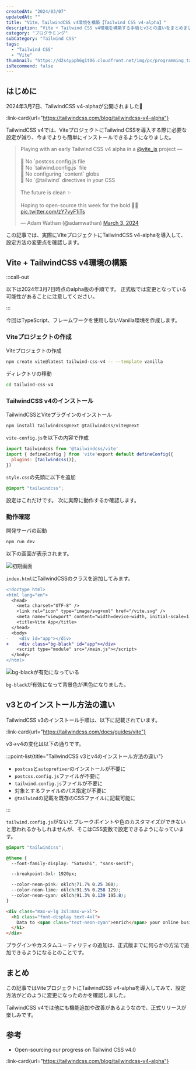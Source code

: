 ```yaml
---
createdAt: "2024/03/07"
updatedAt: ""
title: "Vite、TailwindCSS v4環境を構築【Tailwind CSS v4-alpha】"
description: "Vite + Tailwind CSS v4環境を構築する手順とv3との違いをまとめました。"
category: "プログラミング"
subCategory: "Tailwind CSS"
tags:
  - "Tailwind CSS"
  - "Vite"
thumbnail: "https://d2s4ypph6g1t06.cloudfront.net/img/pc/programming_tailwind-css-v4-install_tailwind-css.webp"
isRecommend: false
---
```


## はじめに

2024年3月7日、TailwindCSS v4-alphaが公開されました🎉

:link-card{url="https://tailwindcss.com/blog/tailwindcss-v4-alpha"}

TailwindCSS v4では、ViteプロジェクトにTailwind CSSを導入する際に必要な設定が減り、今までよりも簡単にインストールできるようになりました。

<blockquote class="twitter-tweet"><p lang="en" dir="ltr">Playing with an early Tailwind CSS v4 alpha in a <a href="https://twitter.com/vite_js?ref_src=twsrc%5Etfw">@vite_js</a> project —<br><br>🚫 No `postcss.config.js file<br>🚫 No `tailwind.config.js` file<br>🚫 No configuring `content` globs<br>🚫 No `@​tailwind` directives in your CSS<br><br>The future is clean ✨<br><br>Hoping to open-source this week for the bold 🤙🏻 <a href="https://t.co/zY7vyF1iTs">pic.twitter.com/zY7vyF1iTs</a></p>&mdash; Adam Wathan (@adamwathan) <a href="https://twitter.com/adamwathan/status/1764383146559017048?ref_src=twsrc%5Etfw">March 3, 2024</a></blockquote>

この記事では、実際にVIteプロジェクトにTailwindCSS v4-alphaを導入して、設定方法の変更点を確認します。

## Vite + TailwindCSS v4環境の構築

:::call-out

以下は2024年3月7日時点のalpha版の手順です。
正式版では変更となっている可能性があることに注意してください。

:::

今回はTypeScript、フレームワークを使用しないVanilla環境を作成します。

### Viteプロジェクトの作成

Viteプロジェクトの作成

```bash
npm create vite@latest tailwind-css-v4 -- --template vanilla
```

ディレクトリの移動

```bash
cd tailwind-css-v4
```

### TailwindCSS v4のインストール

TailwindCSSとViteプラグインのインストール

```bash
npm install tailwindcss@next @tailwindcss/vite@next
```

`vite-config.js`を以下の内容で作成

```js [vite-config.js]
import tailwindcss from '@tailwindcss/vite'
import { defineConfig } from 'vite'export default defineConfig({
  plugins: [tailwindcss()],
})
```

`style.css`の先頭に以下を追加

```css [style.css]
@import "tailwindcss";
```

設定はこれだけです。
次に実際に動作するか確認します。

### 動作確認

開発サーバの起動

```bash
npm run dev
```

以下の画面が表示されます。

![初期画面](https://d2s4ypph6g1t06.cloudfront.net/img/pc/programming_tailwind-css-v4-install_before.webp)

`index.html`にTailwindCSSのクラスを追加してみます。

```diff [index.html]
<!doctype html>
<html lang="en">
  <head>
    <meta charset="UTF-8" />
    <link rel="icon" type="image/svg+xml" href="/vite.svg" />
    <meta name="viewport" content="width=device-width, initial-scale=1.0" />
    <title>Vite App</title>
  </head>
  <body>
-    <div id="app"></div>
+    <div class="bg-black" id="app"></div>
    <script type="module" src="/main.js"></script>
  </body>
</html>
```

![bg-blackが有効になっている](https://d2s4ypph6g1t06.cloudfront.net/img/pc/programming_tailwind-css-v4-install_after.webp)

`bg-black`が有効になって背景色が黒色になりました。

## v3とのインストール方法の違い

TailwindCSS v3のインストール手順は、以下に記載されています。

:link-card{url="https://tailwindcss.com/docs/guides/vite"}

v3→v4の変化は以下の通りです。

:::point-list{title="TailwindCSS v3とv4のインストール方法の違い"}

- `postcss`と`autoprefixer`のインストールが不要に
- `postcss.config.js`ファイルが不要に
- `tailwind.config.js`ファイルが不要に
- 対象とするファイルのパス指定が不要に
- `@tailwind`の記載を既存のCSSファイルに記載可能に

:::

`tailwind.config.js`がないとブレークポイントや色のカスタマイズができないと思われるかもしれませんが、そこはCSS変数で設定できるようになっています。

```css [style.css]
@import "tailwindcss";

@theme {
  --font-family-display: "Satoshi", "sans-serif";

  --breakpoint-3xl: 1920px;

  --color-neon-pink: oklch(71.7% 0.25 360);
  --color-neon-lime: oklch(91.5% 0.258 129);
  --color-neon-cyan: oklch(91.3% 0.139 195.8);
}
```

```html [index.html]
<div class="max-w-lg 3xl:max-w-xl">
  <h1 class="font-display text-4xl">
    Data to <span class="text-neon-cyan">enrich</span> your online business
  </h1>
</div>
```

プラグインやカスタムユーティリティの追加は、正式版までに何らかの方法で追加できるようになるとのことです。

## まとめ

この記事ではViteプロジェクトにTailwindCSS v4-alphaを導入してみて、設定方法がどのように変更になったのかを確認しました。

TailwindCSS v4では他にも機能追加や改善があるようなので、正式リリースが楽しみです。

## 参考

- Open-sourcing our progress on Tailwind CSS v4.0

:link-card{url="https://tailwindcss.com/blog/tailwindcss-v4-alpha"}
